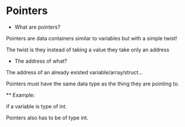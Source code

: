 # Pointers
* What are pointers?

Pointers are data containers similar to variables but with a simple twist!

The twist is they instead of taking a value they take only an address

* The address of what?

The address of an already existed variable/array/struct...

Pointers must have the same data type as the thing they are pointing to.

** Example:

if a variable is type of int.

Pointers also has to be of type int.
